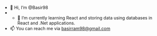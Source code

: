 - 👋 Hi, I’m @Basir98 
- - 🌱 I’m currently learning React and storing data using databases in React and .Net applications. 
- 📫 You can reach me via basirram98@gmail.com

<!---
Basir98/Basir98 is a ✨ special ✨ repository because its `README.md` (this file) appears on your GitHub profile.
You can click the Preview link to take a look at your changes.
--->
